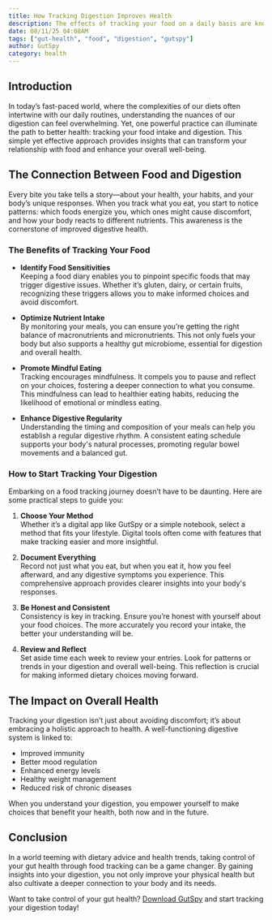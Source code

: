 ```yaml
---
title: How Tracking Digestion Improves Health
description: The effects of tracking your food on a daily basis are known to yield significant results on your overall health
date: 08/11/25 04:08AM
tags: ["gut-health", "food", "digestion", "gutspy"]
author: GutSpy
category: health
---
```


## Introduction
In today’s fast-paced world, where the complexities of our diets often intertwine with our daily routines, understanding the nuances of our digestion can feel overwhelming. Yet, one powerful practice can illuminate the path to better health: tracking your food intake and digestion. This simple yet effective approach provides insights that can transform your relationship with food and enhance your overall well-being.

## The Connection Between Food and Digestion
Every bite you take tells a story—about your health, your habits, and your body’s unique responses. When you track what you eat, you start to notice patterns: which foods energize you, which ones might cause discomfort, and how your body reacts to different nutrients. This awareness is the cornerstone of improved digestive health.

### The Benefits of Tracking Your Food
* **Identify Food Sensitivities**  
  Keeping a food diary enables you to pinpoint specific foods that may trigger digestive issues. Whether it’s gluten, dairy, or certain fruits, recognizing these triggers allows you to make informed choices and avoid discomfort.

* **Optimize Nutrient Intake**  
  By monitoring your meals, you can ensure you’re getting the right balance of macronutrients and micronutrients. This not only fuels your body but also supports a healthy gut microbiome, essential for digestion and overall health.

* **Promote Mindful Eating**  
  Tracking encourages mindfulness. It compels you to pause and reflect on your choices, fostering a deeper connection to what you consume. This mindfulness can lead to healthier eating habits, reducing the likelihood of emotional or mindless eating.

* **Enhance Digestive Regularity**  
  Understanding the timing and composition of your meals can help you establish a regular digestive rhythm. A consistent eating schedule supports your body's natural processes, promoting regular bowel movements and a balanced gut.

### How to Start Tracking Your Digestion
Embarking on a food tracking journey doesn’t have to be daunting. Here are some practical steps to guide you:
1. **Choose Your Method**  
   Whether it’s a digital app like GutSpy or a simple notebook, select a method that fits your lifestyle. Digital tools often come with features that make tracking easier and more insightful.

2. **Document Everything**  
   Record not just what you eat, but when you eat it, how you feel afterward, and any digestive symptoms you experience. This comprehensive approach provides clearer insights into your body's responses.

3. **Be Honest and Consistent**  
   Consistency is key in tracking. Ensure you’re honest with yourself about your food choices. The more accurately you record your intake, the better your understanding will be.

4. **Review and Reflect**  
   Set aside time each week to review your entries. Look for patterns or trends in your digestion and overall well-being. This reflection is crucial for making informed dietary choices moving forward.

## The Impact on Overall Health
Tracking your digestion isn’t just about avoiding discomfort; it’s about embracing a holistic approach to health. A well-functioning digestive system is linked to:
* Improved immunity  
* Better mood regulation  
* Enhanced energy levels  
* Healthy weight management  
* Reduced risk of chronic diseases  

When you understand your digestion, you empower yourself to make choices that benefit your health, both now and in the future.

## Conclusion
In a world teeming with dietary advice and health trends, taking control of your gut health through food tracking can be a game changer. By gaining insights into your digestion, you not only improve your physical health but also cultivate a deeper connection to your body and its needs.  

Want to take control of your gut health? [Download GutSpy](https://apple.co/43azHhK) and start tracking your digestion today!